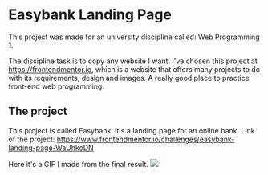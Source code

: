 # Easybank Landing Page

This project was made for an university discipline called: Web Programming 1. 

The discipline task is to copy any website I want. I've chosen this project at https://frontendmentor.io, which is a website that offers many projects to do with its requirements, design and images. A really good place to practice front-end web programming. 

## The project
This project is called Easybank, it's a landing page for an online bank. 
Link of the project: https://www.frontendmentor.io/challenges/easybank-landing-page-WaUhkoDN

Here it's a GIF I made from the final result.
![](easybank.gif)